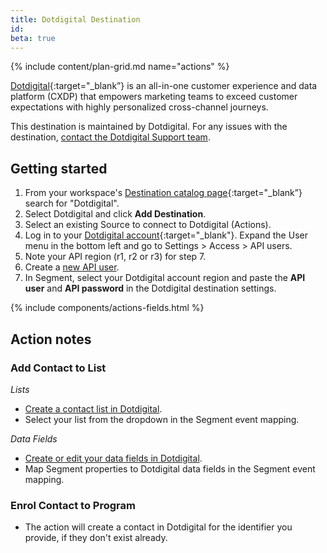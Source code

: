 ```yaml
---
title: Dotdigital Destination
id:
beta: true
---
```

{% include content/plan-grid.md name="actions" %}

[Dotdigital](https://dotdigital.com/?utm_source=segmentio&utm_medium=docs&utm_campaign=partners){:target="_blank”} is an all-in-one customer experience and data platform (CXDP) that empowers marketing teams to exceed customer expectations with highly personalized cross-channel journeys.

This destination is maintained by Dotdigital. For any issues with the destination, [contact the Dotdigital Support team](mailto:support@dotdigital.com).

## Getting started

1. From your workspace's [Destination catalog page](https://app.segment.com/goto-my-workspace/destinations/catalog){:target="_blank”} search for "Dotdigital".
2. Select Dotdigital and click **Add Destination**.
3. Select an existing Source to connect to Dotdigital (Actions).
4. Log in to your [Dotdigital account](https://login.dotdigital.com/){:target="_blank"}. Expand the User menu in the bottom left and go to Settings > Access > API users.
5. Note your API region (r1, r2 or r3) for step 7.
6. Create a [new API user](https://developer.dotdigital.com/docs/setting-up-an-api-user). 
7. In Segment, select your Dotdigital account region and paste the **API user** and **API password** in the Dotdigital destination settings.

{% include components/actions-fields.html %}

## Action notes

### Add Contact to List

_Lists_
- [Create a contact list in Dotdigital](https://support.dotdigital.com/en/articles/8198769-create-a-contact-list).
- Select your list from the dropdown in the Segment event mapping.

_Data Fields_
- [Create or edit your data fields in Dotdigital](https://support.dotdigital.com/en/articles/8198833-create-delete-and-edit-custom-data-fields).
- Map Segment properties to Dotdigital data fields in the Segment event mapping.

### Enrol Contact to Program
- The action will create a contact in Dotdigital for the identifier you provide, if they don't exist already.
